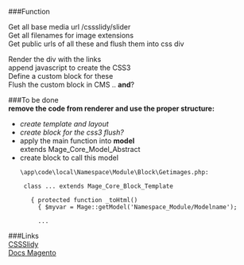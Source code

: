###Function  
  
Get all base media url /cssslidy/slider  
Get all filenames for image extensions  
Get public urls of all these and flush them into css div  
  
Render the div with the links  
append javascript to create the CSS3  
Define a custom block for these  
Flush the custom block in CMS .. **and**?  
  
###To be done  
**remove the code from renderer and use the proper structure:**  
+ *create template and layout* 
+ *create block for the css3 flush?*  
+ apply the main function into **model**  
    extends Mage_Core_Model_Abstract  
+ create block to call this model  
   ```
   \app\code\local\Namespace\Module\Block\Getimages.php:  
   
    class ... extends Mage_Core_Block_Template  
    
      { protected function _toHtml() 
        { $myvar = Mage::getModel('Namespace_Module/Modelname');  
        
        ...  
   ```
  
###Links   
[CSSSlidy](http://dudleystorey.github.io/CSSslidy/)  
[Docs Magento](http://docs.magentocommerce.com/)  
